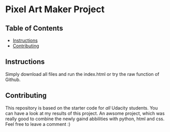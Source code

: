 # Pixel Art Maker Project

## Table of Contents

* [Instructions](#instructions)
* [Contributing](#contributing)

## Instructions

Simply download all files and run the index.html or try the raw function of Github.

## Contributing

This repository is based on the starter code for _all_ Udacity students. You can have a look at my results of this project.
An awsome project, which was really good to combine the newly gaind abbilities with python, html and css.
Feel free to leave a comment :)

